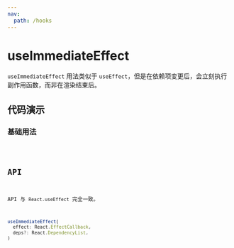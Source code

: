 ```yaml
---
nav:
  path: /hooks
---
```


# useImmediateEffect

`useImmediateEffect` 用法类似于 `useEffect`，但是在依赖项变更后，会立刻执行副作用函数，而非在渲染结束后。

## 代码演示

### 基础用法

<code src="./demo/demo1.tsx" />

## API

API 与 `React.useEffect` 完全一致。

```typescript
useImmediateEffect(
  effect: React.EffectCallback,
  deps?: React.DependencyList,
)
```

